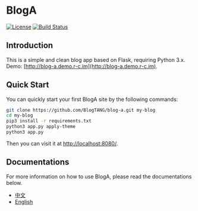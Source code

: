# BlogA

[![License](https://img.shields.io/github/license/mashape/apistatus.svg?maxAge=2592000)](LICENSE)
[![Build Status](https://travis-ci.org/BlogTANG/blog-a.svg?branch=master)](https://travis-ci.org/BlogTANG/blog-a)

## Introduction

This is a simple and clean blog app based on Flask, requiring Python 3.x. Demo: [http://blog-a.demo.r-c.im](http://blog-a.demo.r-c.im).

## Quick Start

You can quickly start your first BlogA site by the following commands:

```sh
git clone https://github.com/BlogTANG/blog-a.git my-blog
cd my-blog
pip3 install -r requirements.txt
python3 app.py apply-theme
python3 app.py
```

Then you can visit it at [http://localhost:8080/](http://localhost:8080/).

## Documentations

For more information on how to use BlogA, please read the documentations below.

- [中文](https://blogtang.github.io/blog-a/#/)
- [English](https://blogtang.github.io/blog-a/#/en)
